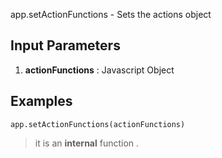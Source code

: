 app.setActionFunctions - Sets the actions object

## Input Parameters
1. **actionFunctions** :  Javascript Object



## Examples

```
app.setActionFunctions(actionFunctions)
```

> it is an **internal** function .

